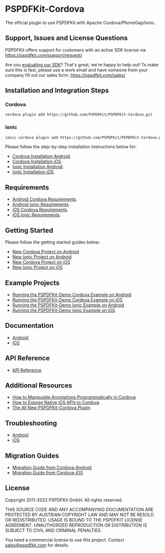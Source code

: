 # PSPDFKit-Cordova

The official plugin to use PSPDFKit with Apache Cordova/PhoneGap/Ionic.

## Support, Issues and License Questions

PSPDFKit offers support for customers with an active SDK license via https://pspdfkit.com/support/request/

Are you [evaluating our SDK](https://pspdfkit.com/try/)? That's great, we're happy to help out! To make sure this is fast, please use a work email and have someone from your company fill out our sales form: https://pspdfkit.com/sales/

## Installation and Integration Steps

### Cordova

```sh
cordova plugin add https://github.com/PSPDFKit/PSPDFKit-Cordova.git
```

### Ionic

```sh
ionic cordova plugin add https://github.com/PSPDFKit/PSPDFKit-Cordova.git
```

Please follow the step-by-step installation instructions below for:

- [Cordova Installation Android](/docs/android#cordova-installation).
- [Cordova Installation iOS](/docs/ios#cordova-installation).
- [Ionic Installation Android](/docs/android#ionic-installation).
- [Ionic Installation iOS](/docs/ios#ionic-installation).

## Requirements

- [Android Cordova Requirements](docs/android#cordova-requirements).
- [Android Ionic Requirements](docs/android#ionic-requirements).
- [iOS Cordova Requirements](docs/ios#cordova-requirements).
- [iOS Ionic Requirements](docs/ios#ionic-requirements).

## Getting Started

Please follow the getting started guides below:

- [New Cordova Project on Android](/docs/android#new-cordova-project)
- [New Ionic Project on Android](/docs/android#new-ionic-project)
- [New Cordova Project on iOS](/docs/ios#new-cordova-project)
- [New Ionic Project on iOS](/docs/ios#new-ionic-project)

## Example Projects

- [Running the PSPDFKit-Demo Cordova Example on Android](/docs/android#running-the-pspdfkit-demo-cordova-example)
- [Running the PSPDFKit-Demo Cordova Example on iOS](/docs/ios#running-the-pspdfkit-demo-cordova-example)
- [Running the PSPDFKit-Demo Ionic Example on Android](/docs/android#running-the-pspdfkit-demo-ionic-example)
- [Running the PSPDFKit-Demo Ionic Example on iOS](/docs/ios#running-the-pspdfkit-demo-ionic-example)

## Documentation

- [Android](/docs/android/README.md)
- [iOS](/docs/ios/README.md)

## API Reference

- [API Reference](/www/PSPDFKit.js)

## Additional Resources

- [How to Manipulate Annotations Programmatically in Cordova](https://pspdfkit.com/blog/2019/how-to-manipulate-annotations-programmatically-in-cordova/)
- [How to Expose Native iOS APIs to Cordova](https://pspdfkit.com/blog/2019/how-to-expose-ios-api-to-cordova/)
- [The All New PSPDFKit-Cordova Plugin](https://pspdfkit.com/blog/2019/pspdfkit-cordova/)

## Troubleshooting

- [Android](/docs/android#troubleshooting)
- [iOS](/docs/ios#troubleshooting)

## Migration Guides

- [Migration Guide from Cordova-Android](/docs/android#migration-guide-from-cordova-android)
- [Migration Guide from Cordova-iOS](/docs/ios#migration-guide-from-cordova-ios)

## License

Copyright 2011-2022 PSPDFKit GmbH. All rights reserved.

THIS SOURCE CODE AND ANY ACCOMPANYING DOCUMENTATION ARE PROTECTED BY AUSTRIAN COPYRIGHT LAW
AND MAY NOT BE RESOLD OR REDISTRIBUTED. USAGE IS BOUND TO THE PSPDFKIT LICENSE AGREEMENT.
UNAUTHORIZED REPRODUCTION OR DISTRIBUTION IS SUBJECT TO CIVIL AND CRIMINAL PENALTIES.

You need a commercial license to use this project. Contact sales@pspdfkit.com for details.
